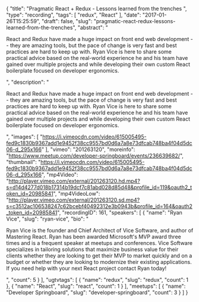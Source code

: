 {
  "title": "Pragmatic React + Redux - Lessons learned from the trenches ",
  "type": "recording",
  "tags": [
    "redux",
    "React"
  ],
  "date": "2017-01-26T15:25:59",
  "draft": false,
  "slug": "pragmatic-react-redux-lessons-learned-from-the-trenches",
  "abstract": "<p>React and Redux have made a huge impact on front end web development -- they are amazing tools, but the pace of change is very fast and best practices are hard to keep up with. Ryan Vice is here to share some practical advice based on the real-world experience he and his team have gained over multiple projects and while developing their own custom React boilerplate focused on developer ergonomics.</p>",
  "description": "<p>React and Redux have made a huge impact on front end web development -- they are amazing tools, but the pace of change is very fast and best practices are hard to keep up with. Ryan Vice is here to share some practical advice based on the real-world experience he and his team have gained over multiple projects and while developing their own custom React boilerplate focused on developer ergonomics.</p>",
  "images": [
    "https://i.vimeocdn.com/video/615005495-fed9c1830b9367add1e9452f38cc9557bd0d6a7a8e73dfcab748ba4f04d5dc06-d_295x166"
  ],
  "vimeo": "201263120",
  "moreinfo": "https://www.meetup.com/developer-springboard/events/236639682/",
  "thumbnail": "https://i.vimeocdn.com/video/615005495-fed9c1830b9367add1e9452f38cc9557bd0d6a7a8e73dfcab748ba4f04d5dc06-d_295x166",
  "mp4Video": "http://player.vimeo.com/external/201263120.hd.mp4?s=d14d4277d018b17314b19dcf7c81abd028d85d48&profile_id=119&oauth2_token_id=20985841",
  "mp4VideoLow": "http://player.vimeo.com/external/201263120.sd.mp4?s=c3512ac106538247c62bcebf40492312e3b0943b&profile_id=164&oauth2_token_id=20985841",
  "recordingID": 161,
  "speakers": [
    {
      "name": "Ryan Vice",
      "slug": "ryan-vice",
      "bio": "<p>Ryan Vice is the founder and Chief Architect of Vice Software, and author of Mastering React. Ryan has been awarded Microsoft's MVP award three times and is a frequent speaker at meetups and conferences. Vice Software specializes in tailoring solutions that maximize business value for their clients whether they are looking to get their MVP to market quickly and on a budget or whether they are looking to modernize their existing applications. If you need help with your next React project contact Ryan today!</p>",
      "count": 5
    }
  ],
  "ugtvtags": [
    {
      "name": "redux",
      "slug": "redux",
      "count": 1
    },
    {
      "name": "React",
      "slug": "react",
      "count": 1
    }
  ],
  "meetups": [
    {
      "name": "Developer Springboard",
      "slug": "developer-springboard",
      "count": 3
    }
  ]
}